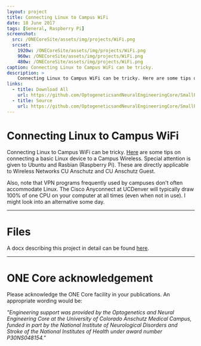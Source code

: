 ```yaml
---
layout: project
title: Connecting Linux to Campus WiFi
date: 18 June 2017
tags: [General, Raspberry Pi]
screenshot:
  src: /ONECoreSite/assets/img/projects/WiFi.png
  srcset:
    1920w: /ONECoreSite/assets/img/projects/WiFi.png
    960w: /ONECoreSite/assets/img/projects/WiFi.png
    480w: /ONECoreSite/assets/img/projects/WiFi.png
caption: Connecting Linux to Campus WiFi can be tricky.
description: >
    Connecting Linux to Campus WiFi can be tricky. Here are some tips on connecting a basic Linux device to a Campus Wireless. Special attention is given to Ubuntu and Rasbian (Raspberry Pi). These are directly applicable to Wireless Networks CU Anschutz and CU Anschutz Guest.
links:
  - title: Download All
    url: https://github.com/OptogeneticsandNeuralEngineeringCore/SmallProjectFiles/raw/master/Connecting%20Linux%20to%20Anschutz%20Wireless.docx
  - title: Source
    url: https://github.com/OptogeneticsandNeuralEngineeringCore/SmallProjectFiles/raw/master/Connecting%20Linux%20to%20Anschutz%20Wireless.docx
---
```

# Connecting Linux to Campus WiFi

Connecting Linux to Campus WiFi can be tricky. [Here](https://github.com/OptogeneticsandNeuralEngineeringCore/SmallProjectFiles/raw/master/Connecting%20Linux%20to%20Anschutz%20Wireless.docx) are some tips on connecting a basic Linux device to a Campus Wireless. Special attention is given to Ubuntu and Rasbian (Raspberry Pi). These are directly applicable to Wireless Networks CU Anschutz and CU Anschutz Guest.

Also, note that VPN programs frequently used by campuses don't often accommodate Linux. The Cisco Anyconnect at UCDenver will typically draw 100% of one CPU on your computer at all times (even when not in use). I might look into an alternative some day.

***

# Files

A docx describing this project in detail can be found [here](https://github.com/OptogeneticsandNeuralEngineeringCore/SmallProjectFiles/raw/master/Connecting%20Linux%20to%20Anschutz%20Wireless.docx).

***

# ONE Core acknowledgement
Please acknowledge the ONE Core facility in your publications. An appropriate wording would be:

*"Engineering support was provided by the Optogenetics and Neural Engineering Core at the University of Colorado Anschutz Medical Campus, funded in part by the National Institute of Neurological Disorders and Stroke of the National Institutes of Health under award number P30NS048154."*
